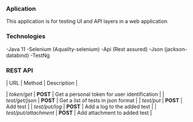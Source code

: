 ### Aplication
This application is for testing UI and API layers in a web application

### Technologies
-Java 11
-Selenium (Aquality-selenium)
-Api (Rest assured)
-Json (jackson-databind)
-TestNg

### REST API
| URL                    | Method         | Description                                           |

| *token/get*            | **POST**       | Get a personal token for user identification          |
| *test/get/json*        | **POST**       | Get a list of tests in json format                    |
| *test/put*             | **POST**       | Add test                                              |
| *test/put/log*         | **POST**       | Add a log to the added test                           |
| *test/put/attachment*  | **POST**       | Add attachment to added test                          |

